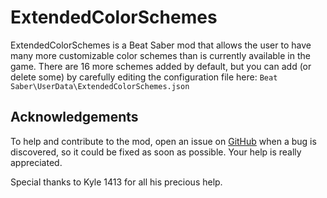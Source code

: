 # ExtendedColorSchemes

ExtendedColorSchemes is a Beat Saber mod that allows the user to have many more customizable color schemes than is currently available in the game. There are 16 more schemes added by default, but you can add (or delete some) by carefully editing the configuration file here: `Beat Saber\UserData\ExtendedColorSchemes.json`

## Acknowledgements

To help and contribute to the mod, open an issue on [GitHub](https://github.com/Meivyn/ExtendedColorSchemes/issues) when a bug is discovered, so it could be fixed as soon as possible. Your help is really appreciated.

Special thanks to Kyle 1413 for all his precious help.
